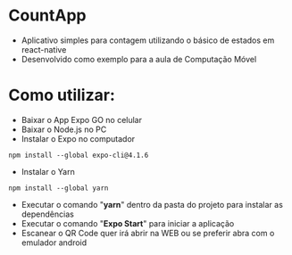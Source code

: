 # CountApp

- Aplicativo simples para contagem utilizando o básico de estados em react-native
- Desenvolvido como exemplo para a aula de Computação Móvel

# Como utilizar:

- Baixar o App Expo GO no celular
- Baixar o Node.js no PC
-  Instalar o Expo no computador
```
npm install --global expo-cli@4.1.6
```
- Instalar o Yarn
```
npm install --global yarn
```
- Executar o comando "**yarn**" dentro da pasta do projeto para instalar as dependências
- Executar o comando "**Expo Start**" para iniciar a aplicação
- Escanear o QR Code quer irá abrir na WEB ou se preferir abra com o emulador android
